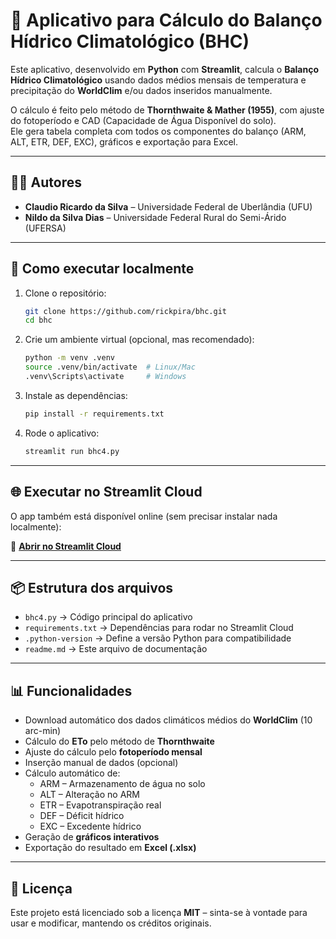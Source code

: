# 🌱 Aplicativo para Cálculo do Balanço Hídrico Climatológico (BHC)

Este aplicativo, desenvolvido em **Python** com **Streamlit**, calcula o **Balanço Hídrico Climatológico** usando dados médios mensais de temperatura e precipitação do **WorldClim** e/ou dados inseridos manualmente.

O cálculo é feito pelo método de **Thornthwaite & Mather (1955)**, com ajuste do fotoperíodo e CAD (Capacidade de Água Disponível do solo).  
Ele gera tabela completa com todos os componentes do balanço (ARM, ALT, ETR, DEF, EXC), gráficos e exportação para Excel.

---

## 👨‍🏫 Autores

- **Claudio Ricardo da Silva** – Universidade Federal de Uberlândia (UFU)  
- **Nildo da Silva Dias** – Universidade Federal Rural do Semi-Árido (UFERSA)

---

## 🚀 Como executar localmente

1. Clone o repositório:
   ```bash
   git clone https://github.com/rickpira/bhc.git
   cd bhc
   ```

2. Crie um ambiente virtual (opcional, mas recomendado):
   ```bash
   python -m venv .venv
   source .venv/bin/activate  # Linux/Mac
   .venv\Scripts\activate     # Windows
   ```

3. Instale as dependências:
   ```bash
   pip install -r requirements.txt
   ```

4. Rode o aplicativo:
   ```bash
   streamlit run bhc4.py
   ```

---

## 🌐 Executar no Streamlit Cloud

O app também está disponível online (sem precisar instalar nada localmente):

🔗 **[Abrir no Streamlit Cloud](https://balancohidrico.streamlit.app/)**

---

## 📦 Estrutura dos arquivos

- `bhc4.py` → Código principal do aplicativo
- `requirements.txt` → Dependências para rodar no Streamlit Cloud
- `.python-version` → Define a versão Python para compatibilidade
- `readme.md` → Este arquivo de documentação

---

## 📊 Funcionalidades

- Download automático dos dados climáticos médios do **WorldClim** (10 arc-min)
- Cálculo do **ETo** pelo método de **Thornthwaite**
- Ajuste do cálculo pelo **fotoperíodo mensal**
- Inserção manual de dados (opcional)
- Cálculo automático de:
  - ARM – Armazenamento de água no solo
  - ALT – Alteração no ARM
  - ETR – Evapotranspiração real
  - DEF – Déficit hídrico
  - EXC – Excedente hídrico
- Geração de **gráficos interativos**
- Exportação do resultado em **Excel (.xlsx)**

---

## 📜 Licença

Este projeto está licenciado sob a licença **MIT** – sinta-se à vontade para usar e modificar, mantendo os créditos originais.
